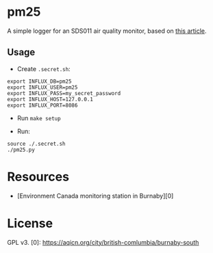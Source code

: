 # pm25

A simple logger for an SDS011 air quality monitor, based on [this
article](https://www.raspberrypi.org/blog/monitor-air-quality-with-a-raspberry-pi/).

## Usage

- Create `.secret.sh`:

```
export INFLUX_DB=pm25
export INFLUX_USER=pm25
export INFLUX_PASS=my_secret_password
export INFLUX_HOST=127.0.0.1
export INFLUX_PORT=8086
```

- Run `make setup`

- Run:

```
source ./.secret.sh
./pm25.py
```

# Resources

- [Environment Canada monitoring station in Burnaby][0]

# License

GPL v3.
[0]: https://aqicn.org/city/british-comlumbia/burnaby-south
